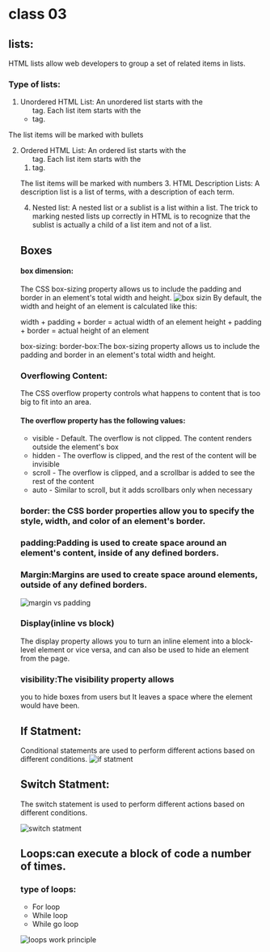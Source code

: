 # class 03

## lists:
HTML lists allow web developers to group a set of related items in lists.
### Type of lists:
1. Unordered HTML List:
  An unordered list starts with the <ul> tag. Each list item starts with the <li> tag.

The list items will be marked with bullets

2. Ordered HTML List:
An ordered list starts with the <ol> tag. Each list item starts with the <li> tag.

The list items will be marked with numbers
3. HTML Description Lists:
A description list is a list of terms, with a description of each term.

4. Nested list:
A nested list or a sublist is a list within a list. The trick to marking nested lists up correctly in HTML is to recognize that the sublist is actually a child of a list item and not of a list.

## Boxes 

#### box dimension:
The CSS box-sizing property allows us to include the padding and border in an element's total width and height.
![box sizin](https://miro.medium.com/max/1124/1*lBtbo05WfLoc_mBLDQfqkw.png)
By default, the width and height of an element is calculated like this:

width + padding + border = actual width of an element
height + padding + border = actual height of an element

box-sizing: border-box:The box-sizing property allows us to include the padding and border in an element's total width and height.


### Overflowing Content:
The CSS overflow property controls what happens to content that is too big to fit into an area.

#### The overflow property has the following values:
- visible - Default. The overflow is not clipped. The content renders outside the element's box
- hidden - The overflow is clipped, and the rest of the content will be invisible
- scroll - The overflow is clipped, and a scrollbar is added to see the rest of the content 
- auto - Similar to scroll, but it adds scrollbars only when necessary

### border: the CSS border properties allow you to specify the style, width, and color of an element's border.

### padding:Padding is used to create space around an element's content, inside of any defined borders.

### Margin:Margins are used to create space around elements, outside of any defined borders.

![margin vs padding](https://blog.hubspot.com/hs-fs/hubfs/Google%20Drive%20Integration/Update%20css%20margin%20vs%20padding-3.png?width=650&name=Update%20css%20margin%20vs%20padding-3.png)


### Display(inline vs block)
The display property allows
you to turn an inline element
into a block-level element or vice
versa, and can also be used to
hide an element from the page.

### visibility:The visibility property allows
you to hide boxes from users
but It leaves a space where the
element would have been.


## If Statment:
Conditional statements are used to perform different actions based on different conditions.
![if statment](https://www.guru99.com/images/JavaScript/javascript5_1.png)

## Switch Statment:
The switch statement is used to perform different actions based on different conditions.

![switch statment](https://data-flair.training/blogs/wp-content/uploads/sites/2/2019/03/JavaScript-Switch-case-execution-flow.jpg)

## Loops:can execute a block of code a number of times.
### type of loops:
- For loop
- While loop
- While go loop

![loops work principle](https://media.geeksforgeeks.org/wp-content/uploads/Loop1.png)